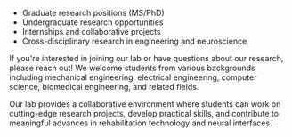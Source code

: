 - Graduate research positions (MS/PhD)
- Undergraduate research opportunities
- Internships and collaborative projects
- Cross-disciplinary research in engineering and neuroscience

If you're interested in joining our lab or have questions about our research, please reach out! We welcome students from various backgrounds including mechanical engineering, electrical engineering, computer science, biomedical engineering, and related fields.

Our lab provides a collaborative environment where students can work on cutting-edge research projects, develop practical skills, and contribute to meaningful advances in rehabilitation technology and neural interfaces. 